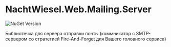 # NachtWiesel.Web.Mailing.Server

![NuGet Version](https://img.shields.io/nuget/v/NachtWiesel.Web.Mailing.Server)

Библиотечка для сервера отправки почты (коммникатор с SMTP-сервером со стратегией Fire-And-Forget для Вашего головного сервиса)